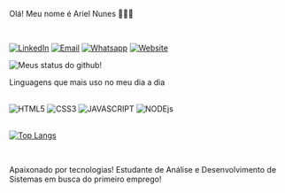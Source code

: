 
<p>Olá! Meu nome é Ariel Nunes 🤙🏽😀</p>

<br>

[![LinkedIn](https://img.shields.io/badge/LinkedIn-0077B5?style=for-the-badge&logo=linkedin&logoColor=white)](https://www.linkedin.com/in/ariel-nunes-86b342232/)
[![Email](https://img.shields.io/badge/Gmail-D14836?style=for-the-badge&logo=gmail&logoColor=white)](mailto:nunesariel98@outlook.com?body=Ol%C3%A1%2C%20seja%20bem-vindo(a)!)
[![Whatsapp](https://img.shields.io/badge/WhatsApp-25D366?style=for-the-badge&logo=whatsapp&logoColor=white)](https://contate.me/arielnunes)
[![Website](https://img.shields.io/badge/website-000000?style=for-the-badge&logo=About.me&logoColor=white)]()

![Meus status do github!](https://github-readme-stats.vercel.app/api?username=oArielNunes&show_icons=true&theme=dark)

<p>Linguagens que mais uso no meu dia a dia</p>

<div style="display: inline_block"><br/>
<img allign="center" alt="HTML5" src="https://img.shields.io/badge/HTML5-E34F26?style=for-the-badge&logo=html5&logoColor=white"/>
<img allign="center" alt="CSS3" src="https://img.shields.io/badge/CSS3-1572B6?style=for-the-badge&logo=css3&logoColor=white"/>
<img allign="center" alt="JAVASCRIPT" src="https://img.shields.io/badge/JavaScript-F7DF1E?style=for-the-badge&logo=javascript&logoColor=black(https://img.shields.io/badge/JavaScript-323330?style=for-the-badge&logo=javascript&logoColor=F7DF1E)"/>
<img allign="center" alt="NODEjs" src="https://img.shields.io/badge/Node.js-43853D?style=for-the-badge&logo=node.js&logoColor=white"/>
</div>
<br>

[![Top Langs](https://github-readme-stats.vercel.app/api/top-langs/?username=oArielNunes&layout=compact)](https://github.com/oArielNunes/github-readme-stats)

</br>
<p>Apaixonado por tecnologias! Estudante de Análise e Desenvolvimento de Sistemas em busca do primeiro emprego!</p>
